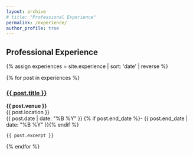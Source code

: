 ```yaml
---
layout: archive
# title: "Professional Experience"
permalink: /experience/
author_profile: true
---
```


## Professional Experience
{% assign experiences = site.experience | sort: 'date' | reverse %}

{% for post in experiences %}
  <div class="experience-entry">
    <h3><a href="{{ post.url }}">{{ post.title }}</a></h3>
    <p>
      <strong>{{ post.venue }}</strong><br>
      {{ post.location }}<br>
      {{ post.date | date: "%B %Y" }} {% if post.end_date %}- {{ post.end_date | date: "%B %Y" }}{% endif %}
    </p>
    
    {{ post.excerpt }}
  </div>
{% endfor %}